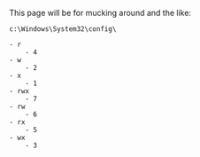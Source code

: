 This page will be for mucking around and the like:



`c:\Windows\System32\config\`

	- r
		- 4
	- w
		- 2
	- x
		- 1
	- rwx
		- 7
	- rw
		- 6
	- rx
		- 5
	- wx
		- 3